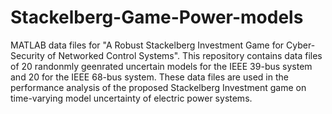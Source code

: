 # Stackelberg-Game-Power-models
MATLAB data files for "A Robust Stackelberg Investment Game for Cyber-Security of Networked Control Systems".
This repository contains data files of 20 randonmly geenrated uncertain models for the IEEE 39-bus system and 20 for the IEEE 68-bus system.
These data files are used in the performance analysis of the proposed Stackelberg Investment game on time-varying model uncertainty of electric power systems.
